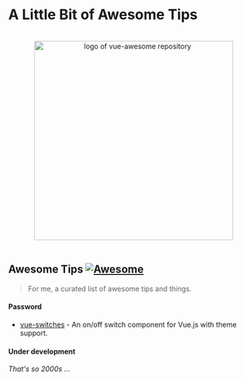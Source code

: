 # A Little Bit of Awesome Tips

<p align="center">
  <br>
  <img width="400" src="https://wree-fm.sagacom.com/wp-content/blogs.dir/74/files/2020/02/Awesome-DL-002-620x400.jpg" alt="logo of vue-awesome repository">
  <br>
  <br>
</p>

## Awesome Tips [![Awesome](https://cdn.rawgit.com/sindresorhus/awesome/d7305f38d29fed78fa85652e3a63e154dd8e8829/media/badge.svg)](https://github.com/sINusBob/awesome-tips)

> For me, a curated list of awesome tips and things.


#### Password

 - [vue-switches](https://www.avast.com/random-password-generator) - An on/off switch component for Vue.js with theme support.


#### Under development

*That's so 2000s ...*

